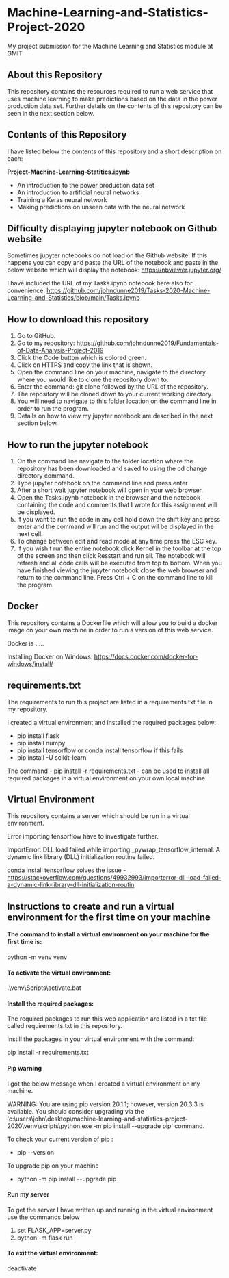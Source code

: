 # Machine-Learning-and-Statistics-Project-2020
My project submission for the Machine Learning and Statistics module at GMIT

## About this Repository

This repository contains the resources required to run a web service that uses machine learning to make predictions based on the data in the power production data set. Further details on the contents of this repository can be seen in the next section below.

## Contents of this Repository

I have listed below the contents of this repository and a short description on each:

**Project-Machine-Learning-Statitics.ipynb**

* An introduction to the power production data set
* An introduction to artificial neural networks
* Training a Keras neural network
* Making predictions on unseen data with the neural network



## Difficulty displaying jupyter notebook on Github website

Sometimes jupyter notebooks do not load on the Github website. If this happens you can copy and paste the URL of the notebook and paste in the below website which will display the notebook: https://nbviewer.jupyter.org/

I have included the URL of my Tasks.ipynb notebook here also for convenience: https://github.com/johndunne2019/Tasks-2020-Machine-Learning-and-Statistics/blob/main/Tasks.ipynb

## How to download this repository

1. Go to GitHub.
2. Go to my repository: https://github.com/johndunne2019/Fundamentals-of-Data-Analysis-Project-2019
3. Click the Code button which is colored green.
4. Click on HTTPS and copy the link that is shown.
5. Open the command line on your machine, navigate to the directory where you would like to clone the repository down to.
6. Enter the command: git clone followed by the URL of the repository.
7. The repository will be cloned down to your current working directory.
8. You will need to navigate to this folder location on the command line in order to run the program.
9. Details on how to view my jupyter notebook are described in the next section below.

## How to run the jupyter notebook

1. On the command line navigate to the folder location where the repository has been downloaded and saved to using the cd change directory command.
2. Type jupyter notebook on the command line and press enter
3. After a short wait jupyter notebook will open in your web browser.
4. Open the Tasks.ipynb notebook in the browser and the notebook containing the code and comments that I wrote for this assignment will be displayed.
5. If you want to run the code in any cell hold down the shift key and press enter and the command will run and the output wil be displayed in the next cell.
6. To change between edit and read mode at any time press the ESC key.
7. If you wish t run the entire notebook click Kernel in the toolbar at the top of the screen and then click Resstart and run all. The notebook will refresh and all code cells will be executed from top to bottom.
When you have finished viewing the jupyter notebook close the web browser and return to the command line. Press Ctrl + C on the command line to kill the program.

## Docker

This repository contains a Dockerfile which will allow you to build a docker image on your own machine in order to run a version of this web service.

Docker is .....

Installing Docker on Windows: https://docs.docker.com/docker-for-windows/install/

## requirements.txt

The requirements to run this project are listed in a requirements.txt file in my repository. 

I created a virtual environment and installed the required packages below:

* pip install flask
* pip install numpy
* pip install tensorflow or conda install tensorflow if this fails
* pip install -U scikit-learn

The command - pip install -r requirements.txt - can be used to install all required packages in a virtual environment on your own local machine.

## Virtual Environment 

This repository contains a server which should be run in a virtual environment.

Error importing tensorflow have to investigate further.

ImportError: DLL load failed while importing _pywrap_tensorflow_internal: A dynamic link library (DLL) initialization routine failed.

conda install tensorflow solves the issue  - https://stackoverflow.com/questions/49932993/importerror-dll-load-failed-a-dynamic-link-library-dll-initialization-routin

## Instructions to create and run a virtual environment for the first time on your machine

#### The command to install a virtual environment on your machine for the first time is:

python -m venv venv

#### To activate the virtual environment: 

.\venv\Scripts\activate.bat

#### Install the required packages:

The required packages to run this web application are listed in a txt file called requirements.txt in this repository. 

Instill the packages in your virtual environment with the command:

pip install -r requirements.txt

#### Pip warning

I got the below message when I created a virtual environment on my machine.

WARNING: You are using pip version 20.1.1; however, version 20.3.3 is available.
You should consider upgrading via the 'c:\users\john\desktop\machine-learning-and-statistics-project-2020\venv\scripts\python.exe -m pip install --upgrade pip' command.

To check your current version of pip :

* pip --version

To upgrade pip on your machine

* python -m pip install --upgrade pip

#### Run my server

To get the server I have written up and running in the virtual environment use the commands below

1. set FLASK_APP=server.py
2. python -m flask run

#### To exit the virtual environment:

deactivate